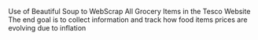 Use of Beautiful Soup to WebScrap All Grocery Items in the Tesco Website
The end goal is to collect information and track how food items prices are evolving due to inflation
